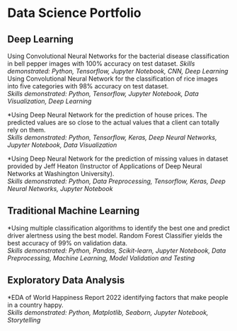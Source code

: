# Data Science Portfolio

## Deep Learning
 Using Convolutional Neural Networks for the bacterial disease classification in bell pepper images with 100% accuracy on test dataset.
*Skills demonstrated: Python, Tensorflow, Jupyter Notebook, CNN, Deep Learning*
Using Convolutional Neural Network for the classification of rice images into five categories with 98% accuracy on test dataset.
\
*Skills demonstrated: Python, Tensorflow, Jupyter Notebook, Data Visualization, Deep Learning*

*Using Deep Neural Network for the prediction of house prices. The predicted values are so close to the actual values that a client can totally rely on them.
\
*Skills demonstrated: Python, Tensorflow, Keras, Deep Neural Networks, Jupyter Notebook, Data Visualization*

*Using Deep Neural Network for the prediction of missing values in dataset provided by Jeff Heaton (Instructor of Applications of Deep Neural Networks at Washington University). 
\
*Skills demonstrated: Python, Data Preprocessing, Tensorflow, Keras, Deep Neural Networks, Jupyter Notebook*

## Traditional Machine Learning 
*Using multiple classification algorithms to identify the best one and predict driver alertness using the best model. Random Forest Classifier yields the best accuracy of 99% on validation data.
\
*Skills demonstrated: Python, Pandas, Scikit-learn, Jupyter Notebook, Data Preprocessing, Machine Learning, Model Validation and Testing*

## Exploratory Data Analysis
*EDA of World Happiness Report 2022 identifying factors that make people in a country happy. 
\
*Skills demonstrated: Python, Matplotlib, Seaborn, Jupyter Notebook, Storytelling*

